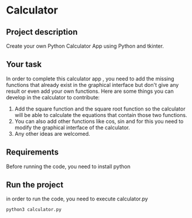 # Calculator
## Project description
Create your own Python Calculator App using Python and tkinter.
## Your task
In order to complete this calculator app , you need to add the missing functions that already exist in the graphical interface but don't give any result or even add your own functions. Here are some things you can develop in the calculator to contribute:
1. Add the  square function and the square root function so the calculator will be able to calculate the equations that contain those two functions.
2. You can also add other functions like cos, sin and for this you need to modify the graphical interface of the calculator.
3. Any other ideas are welcomed.
## Requirements
Before running the code, you need to install python 
## Run the project
in order to run the code, you need to execute calculator.py
```
python3 calculator.py
```
